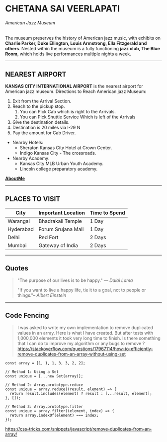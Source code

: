 # CHETANA SAI VEERLAPATI
###### American Jazz Museum
The museum preserves the history of American jazz music, with exhibits on **Charlie Parker, Duke Ellington, Louis Armstrong, Ella Fitzgerald and others**. Nested within the museum is a fully functioning **jazz club, The Blue Room**, which holds live performances multiple nights a week.

---

## NEAREST AIRPORT
**KANSAS CITY INTERNATIONAL AIRPORT** is the nearest airport for American jazz museum.
Directions to Reach American jazz Museum:
1. Exit from the Arrival Section.
2. Reach to the pickup stop.
    1. You can Pick Cab which is right to the Arrivals.
    2. You can Pick Shuttle Service Which is left of the Arrivals
3. Give the destination details.
4. Destination is 20 miles via I-29 N
5. Pay the amount for Cab Driver.

* Nearby Hotels:
    * Sheraton Kansas City Hotel at Crown Center.
    * Indigo Kansas City - The crossroads.
* Nearby Academy:
    * Kansas City MLB Urban Youth Academy.
    * Lincoln college preparatory academy.

**[AboutMe](AboutMe.md)**

---

## PLACES TO VISIT
|       City        |       Important Location      |       Time to Spend       |
| ----------------- | ----------------------------- | ------------------------- |
|    Warangal       |           Bhadrakali Temple   |           1 Day           |
|    Hyderabad      |           Forum Srujana Mall  |           1 Day           |
|    Delhi          |           Red Fort            |           2 Days          |
|    Mumbai         |           Gateway of India    |           2 Days          |

---

## Quotes
> "The purpose of our lives is to be happy." — *Dalai Lama*
> 
> "If you want to live a happy life, tie it to a goal, not to people or things."– *Albert Einstein*

---

## Code Fencing
> I was asked to write my own implementation to remove duplicated values in an array. Here is what I have created. But after tests with 1,000,000 elements it took very long time to finish. Is there something that I can do to improve my algorithm or any bugs to remove ?
<https://stackoverflow.com/questions/17967114/how-to-efficiently-remove-duplicates-from-an-array-without-using-set>
```
const array = [1, 1, 1, 3, 3, 2, 2];

// Method 1: Using a Set
const unique = [...new Set(array)];

// Method 2: Array.prototype.reduce
const unique = array.reduce((result, element) => {
  return result.includes(element) ? result : [...result, element];
}, []);

// Method 3: Array.prototype.filter
const unique = array.filter((element, index) => {
  return array.indexOf(element) === index;
});
```
<https://css-tricks.com/snippets/javascript/remove-duplicates-from-an-array/>
